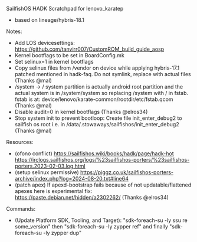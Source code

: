 SailfishOS HADK Scratchpad for lenovo_karatep
- based on lineage/hybris-18.1

Notes:
- Add LOS devicesettings: https://github.com/tanvirr007/CustomROM_build_guide_aosp
- Kernel bootflags to be set in BoardConfig.mk
- Set selinux=1 in kernel bootflags
- Copy selinux files from /vendor on device while applying hybris-17.1 patched mentioned in hadk-faq. Do not symlink, replace with actual files (Thanks @mal)
- /system -> / system partition is actually android root partition and the actual system is in /system/system so replacing /system with / in fstab. fstab is at: device/lenovo/karate-common/rootdir/etc/fstab.qcom (Thanks @mal)
- Disable audit=0 in kernel bootflags (Thanks @elros34)
- Stop system init to prevent bootloop: Create file init_enter_debug2 to sailfish os root i.e. in /data/.stowaways/sailfishos/init_enter_debug2 (Thanks @mal)

Resources:
- (ofono conflict) https://sailfishos.wiki/books/hadk/page/hadk-hot https://irclogs.sailfishos.org/logs/%23sailfishos-porters/%23sailfishos-porters.2023-02-03.log.html
- (setup selinux permissive) https://piggz.co.uk/sailfishos-porters-archive/index.php?log=2024-08-20.txt#line64
- (patch apex) If apexd-bootstrap fails because of not updatable/flattened apexes here is experimental fix: https://paste.debian.net/hidden/a2302262/ (Thanks @elros34)

Commands:
- (Update Platform SDK, Tooling, and Target): "sdk-foreach-su -ly ssu re some_version" then "sdk-foreach-su -ly zypper ref" and finally "sdk-foreach-su -ly zypper dup"


